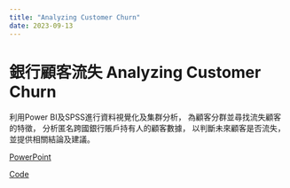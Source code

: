 ```yaml
---
title: "Analyzing Customer Churn"
date: 2023-09-13
---
```


# 銀行顧客流失 Analyzing Customer Churn  

利用Power BI及SPSS進行資料視覺化及集群分析，
為顧客分群並尋找流失顧客的特徵，
分析匿名跨國銀行賬戶持有人的顧客數據，
以判斷未來顧客是否流失，並提供相關結論及建議。 

[PowerPoint](https://drive.google.com/file/d/1DmdsvzFHya7Ds3t-qG6VLTIW1t5DbssQ/view?usp=drive_link)  


[Code](https://www.kaggle.com/code/twyixuanli/analyzing-customer-churn)    
